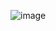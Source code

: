 

![image](https://user-images.githubusercontent.com/94311606/228101488-5946f253-0efb-44d6-a417-d9c7b0ed2d24.png)
